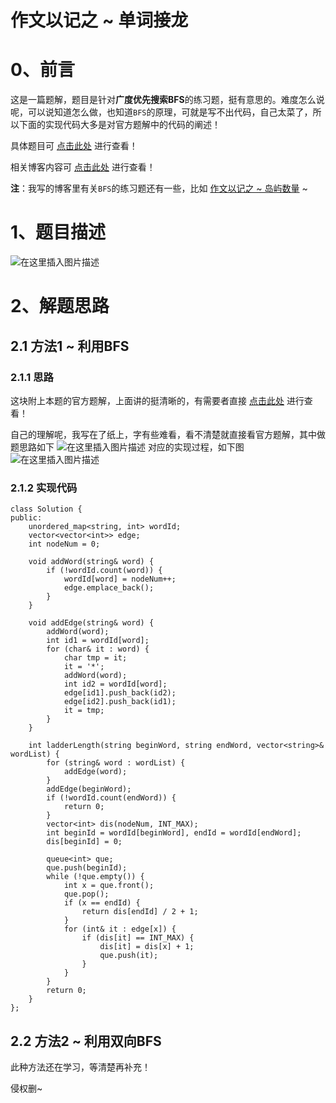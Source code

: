 作文以记之 ~ 单词接龙
=
# 0、前言
这是一篇题解，题目是针对**广度优先搜索BFS**的练习题，挺有意思的。难度怎么说呢，可以说知道怎么做，也知道`BFS`的原理，可就是写不出代码，自己太菜了，所以下面的实现代码大多是对官方题解中的代码的阐述！

具体题目可 [点击此处](https://leetcode-cn.com/problems/word-ladder/) 进行查看！

相关博客内容可 [点击此处](https://blog.csdn.net/m0_51961114/article/details/124239143) 进行查看！

**注**：我写的博客里有关`BFS`的练习题还有一些，比如 [作文以记之 ~ 岛屿数量](https://blog.csdn.net/m0_51961114/article/details/124217986) ~


# 1、题目描述
![在这里插入图片描述](https://img-blog.csdnimg.cn/f5281271d2e649f0b2bbd3909bd4ff74.png?x-oss-process=image/watermark,type_d3F5LXplbmhlaQ,shadow_50,text_Q1NETiBA5bCP5by6fg==,size_20,color_FFFFFF,t_70,g_se,x_16)

# 2、解题思路
## 2.1 方法1 ~ 利用BFS
### 2.1.1 思路
这块附上本题的官方题解，上面讲的挺清晰的，有需要者直接 [点击此处](https://leetcode-cn.com/problems/word-ladder/solution/dan-ci-jie-long-by-leetcode-solution/) 进行查看！

自己的理解呢，我写在了纸上，字有些难看，看不清楚就直接看官方题解，其中做题思路如下
![在这里插入图片描述](https://img-blog.csdnimg.cn/7ad88e6ddaf2402e900aa8ceb1535b99.png?x-oss-process=image/watermark,type_d3F5LXplbmhlaQ,shadow_50,text_Q1NETiBA5bCP5by6fg==,size_19,color_FFFFFF,t_70,g_se,x_16)
对应的实现过程，如下图
![在这里插入图片描述](https://img-blog.csdnimg.cn/4c98dcc4a6b44abda317cbe8a226413a.png?x-oss-process=image/watermark,type_d3F5LXplbmhlaQ,shadow_50,text_Q1NETiBA5bCP5by6fg==,size_18,color_FFFFFF,t_70,g_se,x_16)
### 2.1.2 实现代码

	class Solution {
	public:
		unordered_map<string, int> wordId;
		vector<vector<int>> edge;
		int nodeNum = 0;
	
		void addWord(string& word) {
			if (!wordId.count(word)) {
				wordId[word] = nodeNum++;
				edge.emplace_back();
			}
		}
	
		void addEdge(string& word) {
			addWord(word);
			int id1 = wordId[word];
			for (char& it : word) {
				char tmp = it;
				it = '*';
				addWord(word);
				int id2 = wordId[word];
				edge[id1].push_back(id2);
				edge[id2].push_back(id1);
				it = tmp;
			}
		}
	
	 	int ladderLength(string beginWord, string endWord, vector<string>& wordList) {
			for (string& word : wordList) {
				addEdge(word);
			}
			addEdge(beginWord);
			if (!wordId.count(endWord)) {
				return 0;
			}
			vector<int> dis(nodeNum, INT_MAX);
			int beginId = wordId[beginWord], endId = wordId[endWord];
			dis[beginId] = 0;
	
			queue<int> que;
			que.push(beginId);
			while (!que.empty()) {
				int x = que.front();
				que.pop();
				if (x == endId) {
					return dis[endId] / 2 + 1;
				}
				for (int& it : edge[x]) {
					if (dis[it] == INT_MAX) {
						dis[it] = dis[x] + 1;
						que.push(it);
					}
				}
			}
			return 0;
		}
	};

## 2.2 方法2 ~ 利用双向BFS
此种方法还在学习，等清楚再补充！

侵权删~